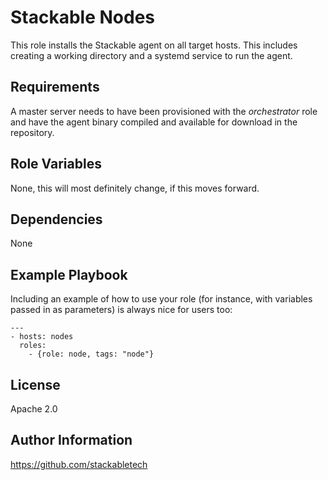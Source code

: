 Stackable Nodes
=========

This role installs the Stackable agent on all target hosts.
This includes creating a working directory and a systemd service to run the agent.

Requirements
------------

A master server needs to have been provisioned with the _orchestrator_ role and have the agent binary compiled and available for download in the repository. 

Role Variables
--------------

None, this will most definitely change, if this moves forward.

Dependencies
------------

None

Example Playbook
----------------

Including an example of how to use your role (for instance, with variables passed in as parameters) is always nice for users too:

    ---
    - hosts: nodes
      roles:
        - {role: node, tags: "node"}

License
-------

Apache 2.0

Author Information
------------------

https://github.com/stackabletech
